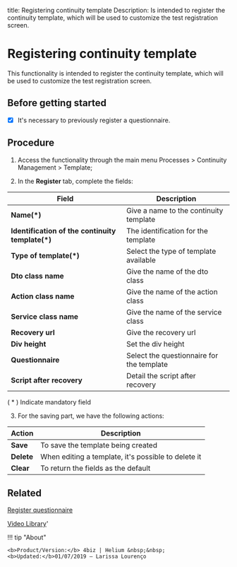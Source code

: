 title: Registering continuity template
Description: Is intended to register the continuity template, which will be used to customize the test registration screen.
# Registering continuity template

This functionality is intended to register the continuity template, which will be used to customize the test registration screen.

## Before getting started

- [x] It's necessary to previously register a questionnaire.

Procedure
-------------

1.  Access the functionality through the main menu Processes \> Continuity
    Management \> Template;

2.  In the **Register** tab, complete the fields:

|Field|Description|
|-----|-----------|
|**Name(\*)**|Give a name to the continuity template|
|**Identification of the continuity template(\*)**| The identification for the template|
|**Type of template(\*)**|Select the type of template available|
|**Dto class name**|Give the name of the dto class|
|**Action class name**|Give the name of the action class|
|**Service class name**|Give the name of the service class|
|**Recovery url**|Give the recovery url|
|**Div height**|Set the div height|
|**Questionnaire**|Select the questionnaire for the template|
|**Script after recovery**|Detail the script after recovery|

( * ) Indicate mandatory field

3.  For the saving part, we have the following actions:

|Action|Description|
|------|-----------|
|**Save**|To save the template being created|
|**Delete**|When editing a template, it's possible to delete it|
|**Clear**|To return the fields as the default|

## Related

[Register questionnaire](/en-us/4biz-helium/platform-administration/questionnaires/questionaires-management/register-questionnaire.html)

<i class='fa fa-youtube-play  fa-2x' style='color:#97ce17;vertical-align: middle;'> </i> [Video Library](https://www.youtube.com/playlist?list=PLB5qK2uzf2RPwpIsGu97d5LVHeTNzpTMC)'

!!! tip "About"

    <b>Product/Version:</b> 4biz | Helium &nbsp;&nbsp;
    <b>Updated:</b>01/07/2019 – Larissa Lourenço

